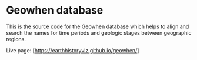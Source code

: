 # Geowhen database

This is the source code for the Geowhen database which helps to align and search the names for time periods and geologic stages between geographic regions. 

Live page: [https://earthhistoryviz.github.io/geowhen/]

